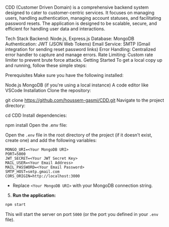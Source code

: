 
CDD (Customer Driven Domain) is a comprehensive backend system designed to cater to customer-centric services. It focuses on managing users, handling authentication, managing account statuses, and facilitating password resets. The application is designed to be scalable, secure, and efficient for handling user data and interactions.

Tech Stack
Backend: Node.js, Express.js
Database: MongoDB
Authentication: JWT (JSON Web Tokens)
Email Service: SMTP (Gmail integration for sending reset password links)
Error Handling: Centralized error handler to capture and manage errors.
Rate Limiting: Custom rate limiter to prevent brute force attacks.
Getting Started
To get a local copy up and running, follow these simple steps:

Prerequisites
Make sure you have the following installed:

Node.js
MongoDB (if you're using a local instance)
A code editor like VSCode
Installation
Clone the repository:

git clone https://github.com/houssem-gasmi/CDD.git
Navigate to the project directory:

cd CDD
Install dependencies:

npm install
Open the .env file:

Open the `.env` file in the root directory of the project (if it doesn't exist, create one) and add the following variables:

```plaintext
MONGO_URI=<Your MongoDB URI>
PORT=5000
JWT_SECRET=<Your JWT Secret Key>
MAIL_USER=<Your Email Address>
MAIL_PASSWORD=<Your Email Password>
SMTP_HOST=smtp.gmail.com
CORS_ORIGIN=http://localhost:3000
```

- Replace `<Your MongoDB URI>` with your MongoDB connection string.
5. **Run the application:**

```bash
npm start
```

This will start the server on port `5000` (or the port you defined in your `.env` file).
